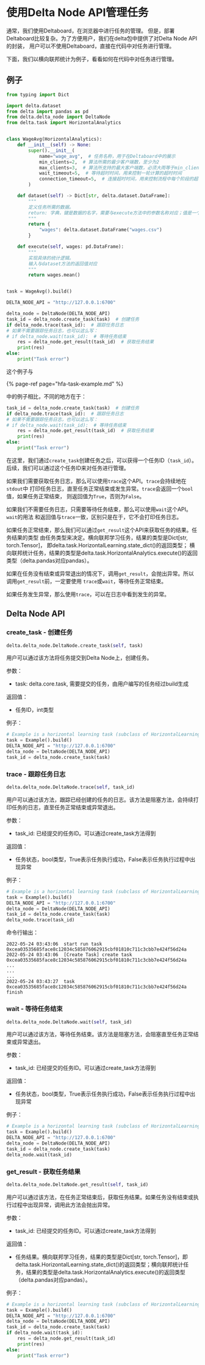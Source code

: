 # 使用Delta Node API管理任务

通常，我们使用Deltaboard，在浏览器中进行任务的管理。
但是，部署Deltaboard比较复杂。为了方便用户，我们在delta包中提供了对Delta Node API的封装，
用户可以不使用Deltaboard，直接在代码中对任务进行管理。

下面，我们以横向联邦统计为例子，看看如何在代码中对任务进行管理。

## 例子

```python
from typing import Dict

import delta.dataset
from delta import pandas as pd
from delta.delta_node import DeltaNode
from delta.task import HorizontalAnalytics


class WageAvg(HorizontalAnalytics):
    def __init__(self) -> None:
        super().__init__(
            name="wage_avg",  # 任务名称，用于在Deltaboard中的展示
            min_clients=2,  # 算法所需的最少客户端数，至少为2
            max_clients=3,  # 算法所支持的最大客户端数，必须大雨等于min_clients
            wait_timeout=5,  # 等待超时时间，用来控制一轮计算的超时时间
            connection_timeout=5,  # 连接超时时间，用来控制流程中每个阶段的超时时间
        )

    def dataset(self) -> Dict[str, delta.dataset.DataFrame]:
        """
        定义任务所需的数据。
        return: 字典，键是数据的名字，需要与execute方法中的参数名称对应；值是一个delta.dataset.DataFrame实例。
        """
        return {
            "wages": delta.dataset.DataFrame("wages.csv")
        }

    def execute(self, wages: pd.DataFrame):
        """
        实现具体的统计逻辑。
        输入与dataset方法的返回值对应
        """
        return wages.mean()


task = WageAvg().build()

DELTA_NODE_API = "http://127.0.0.1:6700"

delta_node = DeltaNode(DELTA_NODE_API)
task_id = delta_node.create_task(task)  # 创建任务
if delta_node.trace(task_id):  # 跟踪任务日志
# 如果不需要跟踪任务日志，也可以这么写：
# if delta_node.wait(task_id):  # 等待任务结束
    res = delta_node.get_result(task_id)  # 获取任务结果
    print(res)
else:
    print("Task error")
```

这个例子与

{% page-ref page="hfa-task-example.md" %}

中的例子相比，不同的地方在于：

```python
task_id = delta_node.create_task(task)  # 创建任务
if delta_node.trace(task_id):  # 跟踪任务日志
# 如果不需要跟踪任务日志，也可以这么写：
# if delta_node.wait(task_id):  # 等待任务结束
    res = delta_node.get_result(task_id)  # 获取任务结果
    print(res)
else:
    print("Task error")
```

在这里，我们通过`create_task`创建任务之后，可以获得一个任务ID（`task_id`）。
后续，我们可以通过这个任务ID来对任务进行管理。

如果我们需要获取任务日志，那么可以使用`trace`这个API。`trace`会持续地在`stdout`中
打印任务日志，直至任务正常结束或发生异常。`trace`会返回一个`bool`值，如果任务正常结束，
则返回值为`True`，否则为`False`。

如果我们不需要任务日志，只需要等待任务结束，那么可以使用`wait`这个API。`wait`的用法
和返回值与`trace`一致，区别只是在于，它不会打印任务日志。

如果任务正常结束，那么我们可以通过`get_result`这个API来获取任务的结果。任务结果的类型
由任务类型来决定。横向联邦学习任务，结果的类型是Dict[str, torch.Tensor]，
即delta.task.HorizontalLearning.state_dict()的返回类型；
横向联邦统计任务，结果的类型是delta.task.HorizontalAnalytics.execute()的返回类型（delta.pandas对应pandas）。

如果在任务没有结束或异常退出的情况下，调用`get_result`，会抛出异常。所以调用`get_result`前，一定要使用
`trace`或`wait`，等待任务正常结束。

如果任务发生异常，那么使用`trace`，可以在日志中看到发生的异常。

## Delta Node API 

### create_task - 创建任务

```python
delta.delta_node.DeltaNode.create_task(self, task)
```

用户可以通过该方法将任务提交到Delta Node上，创建任务。

参数：

* task: delta.core.task, 需要提交的任务，由用户编写的任务经过build生成

返回值：

* 任务ID，int类型

例子：

```python
# Example is a horizontal learning task (subclass of HorizontalLearning) or a horizontal analytics task (subclass of HorizontalAnalytics)
task = Example().build()
DELTA_NODE_API = "http://127.0.0.1:6700"
delta_node = DeltaNode(DELTA_NODE_API)
task_id = delta_node.create_task(task)
```

### trace - 跟踪任务日志

```python
delta.delta_node.DeltaNode.trace(self, task_id)
```

用户可以通过该方法，跟踪已经创建的任务的日志。该方法是阻塞方法，会持续打印任务的日志，直至任务正常结束或异常退出。

参数：

* task_id: 已经提交的任务ID。可以通过create_task方法得到

返回值：

* 任务状态，bool类型，True表示任务执行成功，False表示任务执行过程中出现异常

例子：

```python
# Example is a horizontal learning task (subclass of HorizontalLearning) or a horizontal analytics task (subclass of HorizontalAnalytics)
task = Example().build()
DELTA_NODE_API = "http://127.0.0.1:6700"
delta_node = DeltaNode(DELTA_NODE_API)
task_id = delta_node.create_task(task)
delta_node.trace(task_id)
```

命令行输出：

```
2022-05-24 03:43:06  start run task 0xcea03535685face8c12034c585876062915cbf01810c711c3cbb7e424f56d24a
2022-05-24 03:43:06  [Create Task] create task 0xcea03535685face8c12034c585876062915cbf01810c711c3cbb7e424f56d24a
...
...
...
2022-05-24 03:43:27  task 0xcea03535685face8c12034c585876062915cbf01810c711c3cbb7e424f56d24a finish
```

### wait - 等待任务结束

```python
delta.delta_node.DeltaNode.wait(self, task_id)
```

用户可以通过该方法，等待任务结束。该方法是阻塞方法，会阻塞直至任务正常结束或异常退出。

参数：

* task_id: 已经提交的任务ID。可以通过create_task方法得到

返回值：

* 任务状态，bool类型，True表示任务执行成功，False表示任务执行过程中出现异常

例子：

```python
# Example is a horizontal learning task (subclass of HorizontalLearning) or a horizontal analytics task (subclass of HorizontalAnalytics)
task = Example().build()
DELTA_NODE_API = "http://127.0.0.1:6700"
delta_node = DeltaNode(DELTA_NODE_API)
task_id = delta_node.create_task(task)
delta_node.wait(task_id)
```

### get_result - 获取任务结果

```python
delta.delta_node.DeltaNode.get_result(self, task_id)
```

用户可以通过该方法，在任务正常结束后，获取任务结果。如果任务没有结束或执行过程中出现异常，调用此方法会抛出异常。

参数：

* task_id: 已经提交的任务ID。可以通过create_task方法得到

返回值：

* 任务结果。横向联邦学习任务，结果的类型是Dict[str, torch.Tensor]，即delta.task.HorizontalLearning.state_dict()的返回类型；横向联邦统计任务，结果的类型是delta.task.HorizontalAnalytics.execute()的返回类型（delta.pandas对应pandas）。

例子：

```python
# Example is a horizontal learning task (subclass of HorizontalLearning) or a horizontal analytics task (subclass of HorizontalAnalytics)
task = Example().build()
DELTA_NODE_API = "http://127.0.0.1:6700"
delta_node = DeltaNode(DELTA_NODE_API)
task_id = delta_node.create_task(task)
if delta_node.wait(task_id):
    res = delta_node.get_result(task_id)
    print(res)
else:
    print("Task error")
```